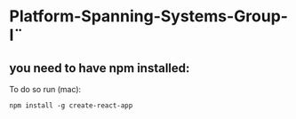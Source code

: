 # Platform-Spanning-Systems-Group-I¨

## you need to have npm installed:
To do so run (mac): 
```
npm install -g create-react-app
```
